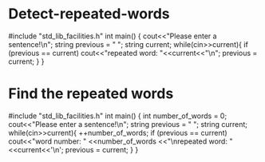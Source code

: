 # Detect-repeated-words
#include "std_lib_facilities.h"
int main()
{
cout<<"Please enter a sentence!\n";
string previous = " ";
string current;
while(cin>>current){
	if (previous == current)
		cout<<"repeated word: "<<current<<"\n";
	previous = current;
	}
}

# Find the repeated words
#include "std_lib_facilities.h"
int main()
{
int number_of_words = 0;
cout<<"Please enter a sentence!\n";
string previous = " ";
string current;
while(cin>>current){
	++number_of_words;
	if (previous == current)
		cout<<"word number: " <<number_of_words
		<<"\nrepeated word: " <<current<<'\n';
	previous = current;
	}
}
